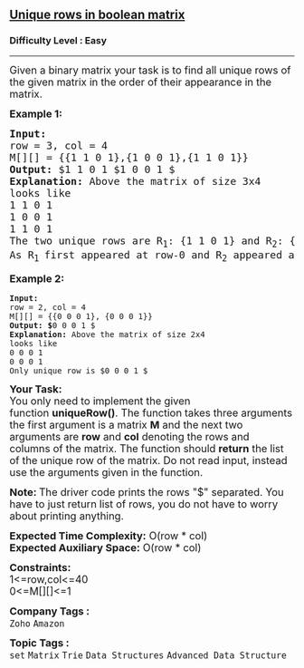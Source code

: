 <h2><a href="https://practice.geeksforgeeks.org/problems/unique-rows-in-boolean-matrix/1?page=3&sprint=a663236c31453b969852f9ea22507634&sortBy=submissions">Unique rows in boolean matrix</a></h2><h3>Difficulty Level : Easy</h3><hr><div class="problems_problem_content__Xm_eO"><p><span style="font-size: 18px;">Given a binary matrix your task is to find all unique rows of the given matrix in the order of their appearance in the matrix. </span></p>
<p><span style="font-size: 18px;"><strong>Example 1:</strong></span></p>
<pre><span style="font-size: 18px;"><strong>Input:
</strong>row = 3, col = 4 
M[][] = {{1 1 0 1},{1 0 0 1},{1 1 0 1}}
<strong>Output: </strong>$1 1 0 1 $1 0 0 1 $<strong>
Explanation: </strong>Above the matrix of size 3x4
looks like
1 1 0 1
1 0 0 1
1 1 0 1
The two unique rows are R<sub>1</sub>: {1 1 0 1} and R<sub>2</sub>: {1 0 0 1}. <br>As R<sub>1 </sub>first appeared at row-0 and R<sub>2</sub> appeared at row-1, in the resulting list, R<sub>1</sub> is kept before R<sub>2</sub>.</span></pre>
<p style="font-family: -apple-system, BlinkMacSystemFont, 'Segoe UI', Roboto, Oxygen, Ubuntu, Cantarell, 'Open Sans', 'Helvetica Neue', sans-serif; font-size: medium; white-space: normal;"><span style="font-size: 18px;"><strong>Example 2:</strong></span></p>
<pre><strong>Input:
</strong>row = 2, col = 4 
M[][] = {{0 0 0 1}, {0 0 0 1}}
<strong>Output: $</strong>0 0 0 1 $<strong>
Explanation: </strong>Above the matrix of size 2x4
looks like
0 0 0 1
0 0 0 1
Only unique row is $0 0 0 1 $</pre>
<p><span style="font-size: 18px;"><strong>Your Task:</strong><br>You only need to implement the given function&nbsp;<strong>uniqueRow()</strong>.&nbsp;The function takes three arguments the first argument is a matrix <strong>M</strong> and the next two arguments are <strong>row</strong>&nbsp;and <strong>col</strong>&nbsp;denoting the rows and columns&nbsp;of the matrix.&nbsp;The function should <strong>return</strong> the list of the unique row of the matrix. Do not read input, instead use the arguments given in the function.</span></p>
<p><span style="font-size: 18px;"><strong>Note:&nbsp;</strong>The driver code prints the rows "$" separated. You have to just return list of rows, you do not have to worry about printing anything.</span></p>
<p><span style="font-size: 18px;"><strong>Expected Time Complexity:</strong>&nbsp;O(row * col)<br><strong>Expected Auxiliary Space:</strong>&nbsp;O(row * col)</span></p>
<p><span style="font-size: 18px;"><strong>Constraints:</strong><br>1&lt;=row,col&lt;=40<br>0&lt;=M[][]&lt;=1</span></p></div><p><span style=font-size:18px><strong>Company Tags : </strong><br><code>Zoho</code>&nbsp;<code>Amazon</code>&nbsp;<br><p><span style=font-size:18px><strong>Topic Tags : </strong><br><code>set</code>&nbsp;<code>Matrix</code>&nbsp;<code>Trie</code>&nbsp;<code>Data Structures</code>&nbsp;<code>Advanced Data Structure</code>&nbsp;